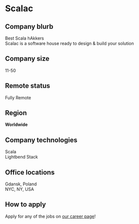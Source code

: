 # Scalac

## Company blurb

Best Scala hAkkers  
Scalac is a software house ready to design & build your solution

## Company size

11-50

## Remote status

Fully Remote

## Region

**Worldwide**


## Company technologies

Scala  
Lightbend Stack

## Office locations

Gdansk, Poland  
NYC, NY, USA

## How to apply

Apply for any of the jobs on [our career page](https://scalac.io/careers/)!
